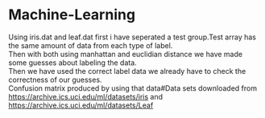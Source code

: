 # Machine-Learning
Using iris.dat and leaf.dat first i have seperated a test group.Test array has the same amount of data from each type of label.  
Then with both using manhattan and euclidian distance we have made some guesses about labeling the data.  
Then we have used the correct label data we already have to check the correctness of our guesses.  
Confusion matrix produced by using that data#Data sets downloaded from https://archive.ics.uci.edu/ml/datasets/iris and https://archive.ics.uci.edu/ml/datasets/Leaf  
